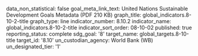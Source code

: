 data_non_statistical: false
goal_meta_link_text: United Nations Sustainable Development Goals Metadata (PDF 210
  KB)
graph_title: global_indicators.8-10-2-title
graph_type: line
indicator_number: 8.10.2
indicator_name: global_indicators.8-10-2-title
indicator_sort_order: 08-10-02
published: true
reporting_status: complete
sdg_goal: '8'
target_name: global_targets.8-10-title
target_id: '8.10'
un_custodian_agency: World Bank (WB)
un_designated_tier: '1'
